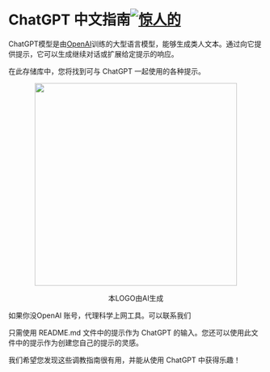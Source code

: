 # ChatGPT 中文指南[![惊人的](https://camo.githubusercontent.com/abb97269de2982c379cbc128bba93ba724d8822bfbe082737772bd4feb59cb54/68747470733a2f2f63646e2e7261776769742e636f6d2f73696e647265736f726875732f617765736f6d652f643733303566333864323966656437386661383536353265336136336531353464643865383832392f6d656469612f62616467652e737667)](https://github.com/sindresorhus/awesome)

ChatGPT模型是由[OpenAI](https://openai.com/)训练的大型语言模型，能够生成类人文本。通过向它提供提示，它可以生成继续对话或扩展给定提示的响应。

在此存储库中，您将找到可与 ChatGPT 一起使用的各种提示。

<div align=center>
<img src="https://user-images.githubusercontent.com/15922823/219698816-5196a5a0-7669-495e-a1d3-02fdadd3f507.png" width="400"/> 
  <p>本LOGO由AI生成</p>
</div>

如果你没OpenAI 账号，代理科学上网工具。可以联系我们

只需使用 README.md 文件中的提示作为 ChatGPT 的输入。您还可以使用此文件中的提示作为创建您自己的提示的灵感。

我们希望您发现这些调教指南很有用，并能从使用 ChatGPT 中获得乐趣！

